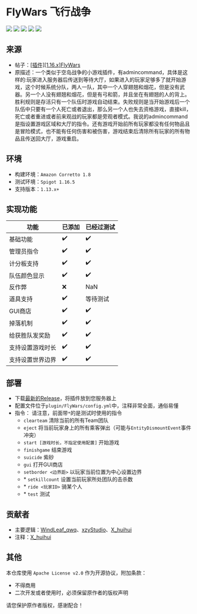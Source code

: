 # FlyWars 飞行战争

![](https://img.shields.io/badge/Spigot%2FPaper%201.13.x+-E34F26?logo=minecraft&logoColor=white)
![](https://img.shields.io/github/actions/workflow/status/MinecraftProgrammingTeam/FlyWars/maven.yml?branch=main)
![](https://img.shields.io/github/license/MinecraftProgrammingTeam/FlyWars)
![](https://img.shields.io/badge/made%20in-MPT-important)
![](https://img.shields.io/badge/made%20with%20❤-important)

## 来源
- 帖子：[[插件][1.16.x]FlyWars](https://minept.top/p.php?id=2)
- 原描述：一个类似于空岛战争的小游戏插件，有admincommand，具体是这样的:玩家进入服务器后传送到等待大厅，如果进入的玩家足够多了就开始游戏，这个时候系统分队，两人一队，其中一个人穿翅翘和烟花，但是没有武器。另一个人没有翅翘和烟花，但是有弓和箭，并且坐在有翅翘的人的背上。胜利规则是存活只有一个队伍时游戏自动结束。失败规则是当开始游戏后一个队伍中只要有一个人死亡或者退出，那么另一个人也失去资格游戏，直接kill，死亡或者重进或者前来观战的玩家都是旁观者模式。我说的admincommand是指设置游戏区域和大厅的指令。还有游戏开始前所有玩家都没有任何物品且是冒险模式，也不能有任何伤害和被伤害，游戏结束后清除所有玩家的所有物品且传送回大厅，游戏重启。

## 环境
- 构建环境：`Amazon Corretto 1.8`
- 测试环境：`Spigot 1.16.5`
- 支持版本：`1.13.x+`

## 实现功能
| 功能       | 已添加 | 已经过测试 |
|----------|-----|-------|
| 基础功能     | ✔️  | ✔️    |
| 管理员指令    | ✔️  | ✔️    |
| 计分板支持    | ✔️  | ✔️    |
| 队伍颜色显示   | ✔️  | ✔️    |
| 反作弊      | ❌   | NaN   |
| 道具支持     | ✔️  | 等待测试  |
| GUI商店    | ✔️  | ✔️    |
| 掉落机制     | ✔️  | ✔️    |
| 给获胜队发奖励  | ✔️  | ✔️    |
| 支持设置游戏时长 | ✔️  | ✔️    |
| 支持设置世界边界 | ✔️  | ✔️    |

## 部署
- 下载[最新的Release](https://github.com/MinecraftProgrammingTeam/FlyWars/releases)，将插件放到您服务器上
- 配置文件位于`plugin/FlyWars/config.yml`中，注释非常全面，通俗易懂
- 指令：
  请注意，前面带`*`的是测试时使用的指令
  - `clearteam` 清除当前的所有Team团队
  - `eject` 将当前玩家身上的所有乘客弹出（可能与`EntityDismountEvent`事件冲突）
  - `start [游戏时长，不指定使用配置]` 开始游戏
  - `finishgame` 结束游戏
  - `suicide` 紫砂
  - `gui` 打开GUI商店
  - `setborder <边界距>` 以玩家当前位置为中心设置边界
  - \* `setkillcount` 设置当前玩家所处团队的击杀数
  - \* `ride <玩家ID>` 骑某个人
  - \* `test` 测试

## 贡献者
- 主要逻辑：[WindLeaf_qwq](https://github.com/WindLeaf233)、[xzyStudio](https://github.com/Gingmzmzx)、[X_huihui](https://github.com/xiaohuihui1022)
- 注释：[X_huihui](https://github.com/xiaohuihui1022)

## 其他
本仓库使用 `Apache License v2.0` 作为开源协议，附加条款：
- 不得商用
- 二次开发或者使用时，必须保留原作者的版权声明  
  
请您保护原作者版权，感谢配合！
